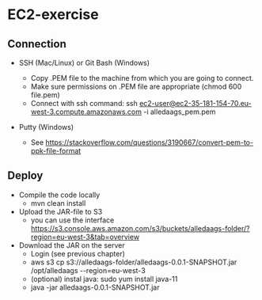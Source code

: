 # EC2-exercise

## Connection
* SSH (Mac/Linux) or Git Bash (Windows)
  * Copy .PEM file to the machine from which you are going to connect.
  * Make sure permissions on .PEM file are appropriate (chmod 600 file.pem)
  * Connect with ssh command: ssh ec2-user@ec2-35-181-154-70.eu-west-3.compute.amazonaws.com -i alledaags_pem.pem
  
* Putty (Windows)
  * See https://stackoverflow.com/questions/3190667/convert-pem-to-ppk-file-format
  
## Deploy  
* Compile the code locally
  * mvn clean install
* Upload the JAR-file to S3
  * you can use the interface https://s3.console.aws.amazon.com/s3/buckets/alledaags-folder/?region=eu-west-3&tab=overview
* Download the JAR on the server
  * Login (see previous chapter)
  * aws s3 cp s3://alledaags-folder/alledaags-0.0.1-SNAPSHOT.jar /opt/alledaags --region=eu-west-3
  * (optional) instal java: sudo yum install java-11
  * java -jar alledaags-0.0.1-SNAPSHOT.jar   
